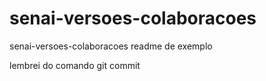 # senai-versoes-colaboracoes
senai-versoes-colaboracoes
readme de exemplo

lembrei do comando git commit